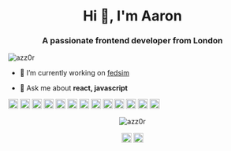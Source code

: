 <h1 align="center">Hi 👋, I'm Aaron</h1>
<h3 align="center">A passionate frontend developer from London</h3>

<p align="left"> <img src="https://komarev.com/ghpvc/?username=azz0r" alt="azz0r" /> </p>

- 🔭 I’m currently working on [fedsim](https://fedsim.io)

- 💬 Ask me about **react, javascript**

<p align="left"><img src="https://devicons.github.io/devicon/devicon.git/icons/react/react-original-wordmark.svg" alt="react" width="20" height="20"/> <img src="https://devicons.github.io/devicon/devicon.git/icons/backbonejs/backbonejs-original-wordmark.svg" alt="backbonejs" width="20" height="20"/> <img src="https://devicons.github.io/devicon/devicon.git/icons/css3/css3-original-wordmark.svg" alt="css3" width="20" height="20"/> <img src="https://devicons.github.io/devicon/devicon.git/icons/docker/docker-original-wordmark.svg" alt="docker" width="20" height="20"/> <img src="https://devicons.github.io/devicon/devicon.git/icons/html5/html5-original-wordmark.svg" alt="html5" width="20" height="20"/> <img src="https://devicons.github.io/devicon/devicon.git/icons/javascript/javascript-original.svg" alt="javascript" width="20" height="20"/> <img src="https://devicons.github.io/devicon/devicon.git/icons/mongodb/mongodb-original-wordmark.svg" alt="mongodb" width="20" height="20"/> <img src="https://devicons.github.io/devicon/devicon.git/icons/mysql/mysql-original-wordmark.svg" alt="mysql" width="20" height="20"/> <img src="https://devicons.github.io/devicon/devicon.git/icons/php/php-original.svg" alt="php" width="20" height="20"/> <img src="https://devicons.github.io/devicon/devicon.git/icons/nginx/nginx-original.svg" alt="nginx" width="20" height="20"/> <img src="https://devicons.github.io/devicon/devicon.git/icons/redux/redux-original.svg" alt="redux" width="20" height="20"/> <img src="https://devicons.github.io/devicon/devicon.git/icons/webpack/webpack-original.svg" alt="webpack" width="20" height="20"/> <img src="https://devicons.github.io/devicon/devicon.git/icons/express/express-original-wordmark.svg" alt="express" width="20" height="20"/></p><p align="center"> <img src="https://github-readme-stats.vercel.app/api?username=azz0r&show_icons=true" alt="azz0r" /> </p>

<p align="center">
<a href="https://twitter.com/fedsimulator" target="blank"><img align="center" src="https://cdn.jsdelivr.net/npm/simple-icons@3.0.1/icons/twitter.svg" alt="fedsimulator" height="20" width="20" /></a>
<a href="https://stackoverflow.com/users/275218/azz0r" target="blank"><img align="center" src="https://cdn.jsdelivr.net/npm/simple-icons@3.0.1/icons/stackoverflow.svg" alt="azz0r" height="20" width="20" /></a>
</p>
